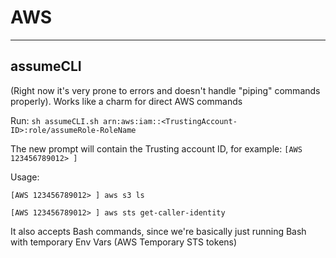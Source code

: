 # AWS
---
## assumeCLI
(Right now it's very prone to errors and doesn't handle "piping" commands properly). Works like a charm for direct AWS commands

Run: `sh assumeCLI.sh arn:aws:iam::<TrustingAccount-ID>:role/assumeRole-RoleName`

The new prompt will contain the Trusting account ID, for example: `[AWS 123456789012> ]`

Usage: 

`[AWS 123456789012> ] aws s3 ls`

`[AWS 123456789012> ] aws sts get-caller-identity`

It also accepts Bash commands, since we're basically just running Bash with temporary Env Vars (AWS Temporary STS tokens)
